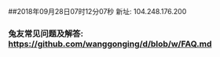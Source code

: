 ##2018年09月28日07时12分07秒 新址: 104.248.176.200
### 兔友常见问题及解答: https://github.com/wanggonging/d/blob/w/FAQ.md
